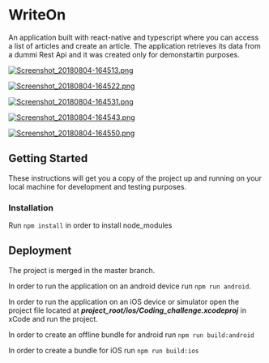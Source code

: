 # WriteOn
An application built with react-native and typescript where you can access a list of articles and create an article.
The application retrieves its data from a dummi Rest Api and it was created only for demonstartin purposes. 

[![Screenshot_20180804-164513.png](https://s33.postimg.cc/f4dzv95un/Screenshot_20180804-164513.png)](https://postimg.cc/image/m7lvavba3/)

[![Screenshot_20180804-164522.png](https://s33.postimg.cc/572z23qi7/Screenshot_20180804-164522.png)](https://postimg.cc/image/5jud8a8rv/)

[![Screenshot_20180804-164531.png](https://s33.postimg.cc/572z27dof/Screenshot_20180804-164531.png)](https://postimg.cc/image/4hk6pud4r/)

[![Screenshot_20180804-164543.png](https://s33.postimg.cc/sy2ckc10v/Screenshot_20180804-164543.png)](https://postimg.cc/image/ym8nb85d7/)

[![Screenshot_20180804-164550.png](https://s33.postimg.cc/r69dpg4tb/Screenshot_20180804-164550.png)](https://postimg.cc/image/rvs61t5cr/)



## Getting Started
These instructions will get you a copy of the project up and running on your local machine for development and testing purposes.

### Installation
Run `npm install` in order to install node_modules

## Deployment
The project is merged in the master branch.

In order to run the application on an android device run `npm run android`.

In order to run the application on an iOS device or simulator open the project file located at **_project_root/ios/Coding_challenge.xcodeproj_** in xCode and run the project.

In order to create an offline bundle for android run `npm run build:android`

In order to create a bundle for iOS run `npm run build:ios`

